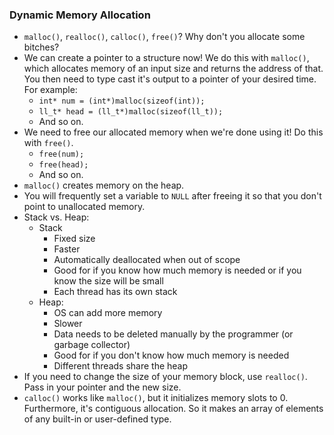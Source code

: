 ### Dynamic Memory Allocation
- `malloc()`, `realloc()`, `calloc()`, `free()`? Why don't you allocate some bitches?
- We can create a pointer to a structure now! We do this with `malloc()`, which allocates memory of an input size and returns the address of that. You then need to type cast it's output to a pointer of your desired time. For example:
	- `int* num = (int*)malloc(sizeof(int));`
	- `ll_t* head = (ll_t*)malloc(sizeof(ll_t));`
	- And so on.
- We need to free our allocated memory when we're done using it! Do this with `free()`.
	- `free(num);`
	- `free(head);`
	- And so on.
- `malloc()` creates memory on the heap.
- You will frequently set a variable to `NULL` after freeing it so that you don't point to unallocated memory. 
- Stack vs. Heap:
	- Stack
		- Fixed size
		- Faster
		- Automatically deallocated when out of scope
		- Good for if you know how much memory is needed or if you know the size will be small
		- Each thread has its own stack
	- Heap:
		- OS can add more memory
		- Slower
		- Data needs to be deleted manually by the programmer (or garbage collector)
		- Good for if you don't know how much memory is needed
		- Different threads share the heap
- If you need to change the size of your memory block, use `realloc()`. Pass in your pointer and the new size.
- `calloc()` works like `malloc()`, but it initializes memory slots to 0. Furthermore, it's contiguous allocation. So it makes an array of elements of any built-in or user-defined type.
